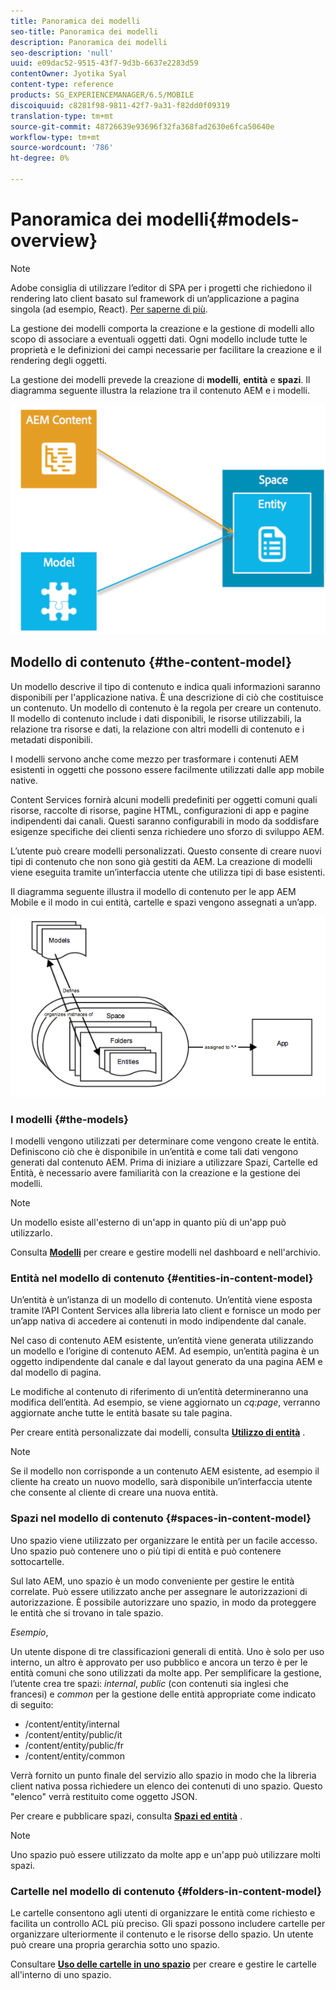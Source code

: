 ```yaml
---
title: Panoramica dei modelli
seo-title: Panoramica dei modelli
description: Panoramica dei modelli
seo-description: 'null'
uuid: e09dac52-9515-43f7-9d3b-6637e2283d59
contentOwner: Jyotika Syal
content-type: reference
products: SG_EXPERIENCEMANAGER/6.5/MOBILE
discoiquuid: c8281f98-9811-42f7-9a31-f82dd0f09319
translation-type: tm+mt
source-git-commit: 48726639e93696f32fa368fad2630e6fca50640e
workflow-type: tm+mt
source-wordcount: '786'
ht-degree: 0%

---
```



# Panoramica dei modelli{#models-overview}

>[!NOTE]
>
>Adobe consiglia di utilizzare l’editor di SPA per i progetti che richiedono il rendering lato client basato sul framework di un’applicazione a pagina singola (ad esempio, React). [Per saperne di più](/help/sites-developing/spa-overview.md).

La gestione dei modelli comporta la creazione e la gestione di modelli allo scopo di associare a eventuali oggetti dati. Ogni modello include tutte le proprietà e le definizioni dei campi necessarie per facilitare la creazione e il rendering degli oggetti.

La gestione dei modelli prevede la creazione di **modelli**, **entità** e **spazi**. Il diagramma seguente illustra la relazione tra il contenuto AEM e i modelli.

![chlimage_1-81](assets/chlimage_1-81.png)

## Modello di contenuto {#the-content-model}

Un modello descrive il tipo di contenuto e indica quali informazioni saranno disponibili per l&#39;applicazione nativa. È una descrizione di ciò che costituisce un contenuto. Un modello di contenuto è la regola per creare un contenuto. Il modello di contenuto include i dati disponibili, le risorse utilizzabili, la relazione tra risorse e dati, la relazione con altri modelli di contenuto e i metadati disponibili.

I modelli servono anche come mezzo per trasformare i contenuti AEM esistenti in oggetti che possono essere facilmente utilizzati dalle app mobile native.

Content Services fornirà alcuni modelli predefiniti per oggetti comuni quali risorse, raccolte di risorse, pagine HTML, configurazioni di app e pagine indipendenti dai canali. Questi saranno configurabili in modo da soddisfare esigenze specifiche dei clienti senza richiedere uno sforzo di sviluppo AEM.

L’utente può creare modelli personalizzati. Questo consente di creare nuovi tipi di contenuto che non sono già gestiti da AEM. La creazione di modelli viene eseguita tramite un’interfaccia utente che utilizza tipi di base esistenti.

Il diagramma seguente illustra il modello di contenuto per le app AEM Mobile e il modo in cui entità, cartelle e spazi vengono assegnati a un’app.

![chlimage_1-82](assets/chlimage_1-82.png)

### I modelli {#the-models}

I modelli vengono utilizzati per determinare come vengono create le entità. Definiscono ciò che è disponibile in un’entità e come tali dati vengono generati dal contenuto AEM. Prima di iniziare a utilizzare Spazi, Cartelle ed Entità, è necessario avere familiarità con la creazione e la gestione dei modelli.

>[!NOTE]
>
>Un modello esiste all&#39;esterno di un&#39;app in quanto più di un&#39;app può utilizzarlo.


Consulta **[Modelli](/help/mobile/administer-mobile-apps.md)** per creare e gestire modelli nel dashboard e nell&#39;archivio.

### Entità nel modello di contenuto {#entities-in-content-model}

Un’entità è un’istanza di un modello di contenuto. Un’entità viene esposta tramite l’API Content Services alla libreria lato client e fornisce un modo per un’app nativa di accedere ai contenuti in modo indipendente dal canale.

Nel caso di contenuto AEM esistente, un’entità viene generata utilizzando un modello e l’origine di contenuto AEM. Ad esempio, un’entità pagina è un oggetto indipendente dal canale e dal layout generato da una pagina AEM e dal modello di pagina.

Le modifiche al contenuto di riferimento di un’entità determineranno una modifica dell’entità. Ad esempio, se viene aggiornato un *cq:page*, verranno aggiornate anche tutte le entità basate su tale pagina.

Per creare entità personalizzate dai modelli, consulta **[Utilizzo di entità](/help/mobile/spaces-and-entities.md)** .

>[!NOTE]
>
>Se il modello non corrisponde a un contenuto AEM esistente, ad esempio il cliente ha creato un nuovo modello, sarà disponibile un’interfaccia utente che consente al cliente di creare una nuova entità.


### Spazi nel modello di contenuto {#spaces-in-content-model}

Uno spazio viene utilizzato per organizzare le entità per un facile accesso. Uno spazio può contenere uno o più tipi di entità e può contenere sottocartelle.

Sul lato AEM, uno spazio è un modo conveniente per gestire le entità correlate. Può essere utilizzato anche per assegnare le autorizzazioni di autorizzazione. È possibile autorizzare uno spazio, in modo da proteggere le entità che si trovano in tale spazio.

*Esempio*,

Un utente dispone di tre classificazioni generali di entità. Uno è solo per uso interno, un altro è approvato per uso pubblico e ancora un terzo è per le entità comuni che sono utilizzati da molte app. Per semplificare la gestione, l’utente crea tre spazi: *internal*, *public* (con contenuti sia inglesi che francesi) e *common* per la gestione delle entità appropriate come indicato di seguito:

* /content/entity/internal
* /content/entity/public/it
* /content/entity/public/fr
* /content/entity/common

Verrà fornito un punto finale del servizio allo spazio in modo che la libreria client nativa possa richiedere un elenco dei contenuti di uno spazio. Questo &quot;elenco&quot; verrà restituito come oggetto JSON.

Per creare e pubblicare spazi, consulta **[Spazi ed entità](/help/mobile/spaces-and-entities.md)** .

>[!NOTE]
>
>Uno spazio può essere utilizzato da molte app e un&#39;app può utilizzare molti spazi.

### Cartelle nel modello di contenuto {#folders-in-content-model}

Le cartelle consentono agli utenti di organizzare le entità come richiesto e facilita un controllo ACL più preciso. Gli spazi possono includere cartelle per organizzare ulteriormente il contenuto e le risorse dello spazio. Un utente può creare una propria gerarchia sotto uno spazio.

Consultare **[Uso delle cartelle in uno spazio](/help/mobile/spaces-and-entities.md)** per creare e gestire le cartelle all&#39;interno di uno spazio.
